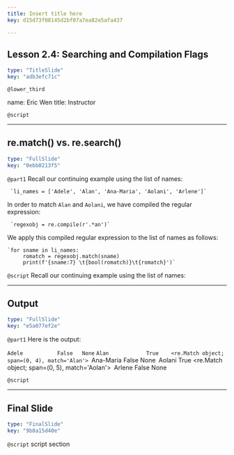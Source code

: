 ```yaml
---
title: Insert title here
key: d15d73f08145d2bf07a7ea82e5afa437

---
```

## Lesson 2.4: Searching and Compilation Flags

```yaml
type: "TitleSlide"
key: "adb3efc71c"
```

`@lower_third`

name: Eric Wen
title: Instructor


`@script`



---
## re.match() vs. re.search()

```yaml
type: "FullSlide"
key: "0ebb0213f5"
```

`@part1`
Recall our continuing example using the list of names:

     `li_names = ['Adele', 'Alan', 'Ana-Maria', 'Aolani', 'Arlene']`

In order to match `Alan` and `Aolani`, we have compiled the regular expression:

     `regexobj = re.compile(r'.*an')`

We apply this compiled regular expression to the list of names as follows:

    `for sname in li_names:
         romatch = regexobj.match(sname)
         print(f'{sname:7} \t{bool(romatch)}\t{romatch}')`


`@script`
Recall our continuing example using the list of names:


---
## Output

```yaml
type: "FullSlide"
key: "e5a077ef2e"
```

`@part1`
Here is the output:

`Adele           False   None`
`Alan            True    <re.Match object; span=(0, 4), match='Alan'>
`Ana-Maria       False   None`
`Aolani          True    <re.Match object; span=(0, 5), match='Aolan'>`
`Arlene          False   None`
`


`@script`



---
## Final Slide

```yaml
type: "FinalSlide"
key: "9b8a15d40e"
```

`@script`
script section

